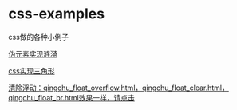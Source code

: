 # css-examples
css做的各种小例子

[伪元素实现涟漪]( https://smile-ucas.github.io/css-examples/index.html)


[css实现三角形](https://smile-ucas.github.io/css-examples/css_triangle.html)

[清除浮动：qingchu_float_overflow.html，qingchu_float_clear.html，qingchu_float_br.html效果一样，请点击](https://smile-ucas.github.io/css-examples/qingchu_float_overflow.html)
